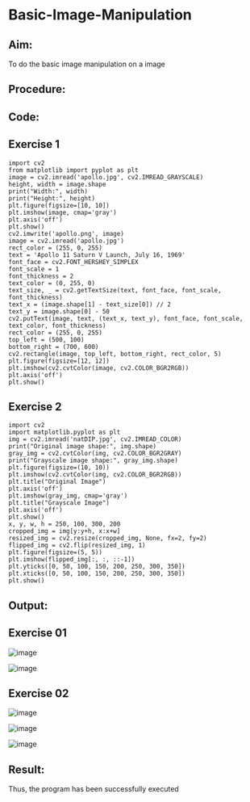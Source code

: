 # Basic-Image-Manipulation
## Aim:
To do the basic image manipulation on a image
## Procedure:
## Code:
## Exercise 1
```
import cv2
from matplotlib import pyplot as plt
image = cv2.imread('apollo.jpg', cv2.IMREAD_GRAYSCALE)
height, width = image.shape
print("Width:", width)
print("Height:", height)
plt.figure(figsize=[10, 10])
plt.imshow(image, cmap='gray')
plt.axis('off') 
plt.show()
cv2.imwrite('apollo.png', image)
image = cv2.imread('apollo.jpg')
rect_color = (255, 0, 255)
text = 'Apollo 11 Saturn V Launch, July 16, 1969'
font_face = cv2.FONT_HERSHEY_SIMPLEX
font_scale = 1
font_thickness = 2
text_color = (0, 255, 0) 
text_size, _ = cv2.getTextSize(text, font_face, font_scale, font_thickness)
text_x = (image.shape[1] - text_size[0]) // 2
text_y = image.shape[0] - 50  
cv2.putText(image, text, (text_x, text_y), font_face, font_scale, text_color, font_thickness)
rect_color = (255, 0, 255)  
top_left = (500, 100)  
bottom_right = (700, 600) 
cv2.rectangle(image, top_left, bottom_right, rect_color, 5)
plt.figure(figsize=[12, 12])
plt.imshow(cv2.cvtColor(image, cv2.COLOR_BGR2RGB))
plt.axis('off')
plt.show()
```
## Exercise 2
```
import cv2
import matplotlib.pyplot as plt
img = cv2.imread('natDIP.jpg', cv2.IMREAD_COLOR)
print("Original image shape:", img.shape)
gray_img = cv2.cvtColor(img, cv2.COLOR_BGR2GRAY)
print("Grayscale image shape:", gray_img.shape)
plt.figure(figsize=(10, 10))
plt.imshow(cv2.cvtColor(img, cv2.COLOR_BGR2RGB))
plt.title("Original Image")
plt.axis('off')
plt.imshow(gray_img, cmap='gray')
plt.title("Grayscale Image")
plt.axis('off')
plt.show()
x, y, w, h = 250, 100, 300, 200
cropped_img = img[y:y+h, x:x+w]
resized_img = cv2.resize(cropped_img, None, fx=2, fy=2)
flipped_img = cv2.flip(resized_img, 1)
plt.figure(figsize=(5, 5))
plt.imshow(flipped_img[:, :, ::-1])   
plt.yticks([0, 50, 100, 150, 200, 250, 300, 350])  
plt.xticks([0, 50, 100, 150, 200, 250, 300, 350])  
plt.show()
```
## Output:
## Exercise 01

![image](https://github.com/user-attachments/assets/0d72593f-43ba-4873-8965-d18369f7036b)


![image](https://github.com/user-attachments/assets/16277340-cbf3-446f-b2a3-16d2e4a8d68e)


## Exercise 02

![image](https://github.com/user-attachments/assets/b68e3c62-87a2-451c-9c07-585f3ca7e8cc)

![image](https://github.com/user-attachments/assets/fe94d534-b146-4c76-a151-aaa82223b997)

![image](https://github.com/user-attachments/assets/aaad8a6d-b70c-46d0-b90f-f38434fae69c)



## Result:
Thus, the program has been successfully executed

